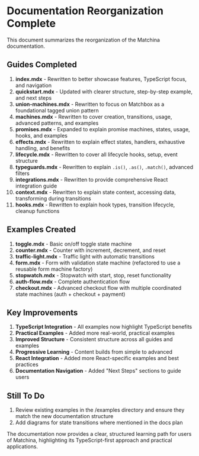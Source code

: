 # Documentation Reorganization Complete

This document summarizes the reorganization of the Matchina documentation.

## Guides Completed

1. **index.mdx** - Rewritten to better showcase features, TypeScript focus, and navigation
2. **quickstart.mdx** - Updated with clearer structure, step-by-step example, and next steps
3. **union-machines.mdx** - Rewritten to focus on Matchbox as a foundational tagged union pattern
4. **machines.mdx** - Rewritten to cover creation, transitions, usage, advanced patterns, and examples
5. **promises.mdx** - Expanded to explain promise machines, states, usage, hooks, and examples
6. **effects.mdx** - Rewritten to explain effect states, handlers, exhaustive handling, and benefits
7. **lifecycle.mdx** - Rewritten to cover all lifecycle hooks, setup, event structure
8. **typeguards.mdx** - Rewritten to explain `.is()`, `.as()`, `.match()`, advanced filters
9. **integrations.mdx** - Rewritten to provide comprehensive React integration guide
10. **context.mdx** - Rewritten to explain state context, accessing data, transforming during transitions
11. **hooks.mdx** - Rewritten to explain hook types, transition lifecycle, cleanup functions

## Examples Created

1. **toggle.mdx** - Basic on/off toggle state machine
2. **counter.mdx** - Counter with increment, decrement, and reset
3. **traffic-light.mdx** - Traffic light with automatic transitions
4. **form.mdx** - Form with validation state machine (refactored to use a reusable form machine factory)
5. **stopwatch.mdx** - Stopwatch with start, stop, reset functionality
6. **auth-flow.mdx** - Complete authentication flow
7. **checkout.mdx** - Advanced checkout flow with multiple coordinated state machines (auth + checkout + payment)

## Key Improvements

1. **TypeScript Integration** - All examples now highlight TypeScript benefits
2. **Practical Examples** - Added more real-world, practical examples
3. **Improved Structure** - Consistent structure across all guides and examples
4. **Progressive Learning** - Content builds from simple to advanced
5. **React Integration** - Added more React-specific examples and best practices
6. **Documentation Navigation** - Added "Next Steps" sections to guide users

## Still To Do

1. Review existing examples in the /examples directory and ensure they match the new documentation structure
2. Add diagrams for state transitions where mentioned in the docs plan

The documentation now provides a clear, structured learning path for users of Matchina, highlighting its TypeScript-first approach and practical applications.
